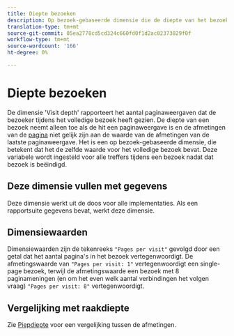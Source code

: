 ```yaml
---
title: Diepte bezoeken
description: Op bezoek-gebaseerde dimensie die de diepte van het bezoek meldt.
translation-type: tm+mt
source-git-commit: 05ea2778cd5cd324c660fd0f1d2ac02373829f0f
workflow-type: tm+mt
source-wordcount: '166'
ht-degree: 0%

---
```



# Diepte bezoeken

De dimensie &#39;Visit depth&#39; rapporteert het aantal paginaweergaven dat de bezoeker tijdens het volledige bezoek heeft gezien. De diepte van een bezoek neemt alleen toe als de hit een paginaweergave is en de afmetingen van de [pagina](page.md) niet gelijk zijn aan de waarde van de afmetingen van de laatste paginaweergave. Het is een op bezoek-gebaseerde dimensie, die betekent dat het de zelfde waarde voor het volledige bezoek bevat. Deze variabele wordt ingesteld voor alle treffers tijdens een bezoek nadat dat bezoek is beëindigd.

## Deze dimensie vullen met gegevens

Deze dimensie werkt uit de doos voor alle implementaties. Als een rapportsuite gegevens bevat, werkt deze dimensie.

## Dimensiewaarden

Dimensiewaarden zijn de tekenreeks `"Pages per visit"` gevolgd door een getal dat het aantal pagina&#39;s in het bezoek vertegenwoordigt. De afmetingswaarde van `"Pages per visit: 1"` vertegenwoordigt een single-page bezoek, terwijl de afmetingswaarde een bezoek met 8 paginameningen (en om het even welk aantal verbindingen het volgen vraag) `"Pages per visit: 8"` vertegenwoordigt.

## Vergelijking met raakdiepte

Zie [Piepdiepte](hit-depth.md) voor een vergelijking tussen de afmetingen.